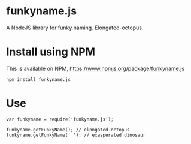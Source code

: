funkyname.js
============

A NodeJS library for funky naming. Elongated-octopus.

# Install using NPM

This is available on NPM, https://www.npmjs.org/package/funkyname.js

    npm install funkyname.js
    
# Use

    var funkyname = require('funkyname.js');
    
    funkyname.getFunkyName(); // elongated-octopus
    funkyname.getFunkyName(' '); // exasperated dinosaur
